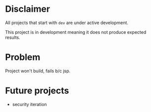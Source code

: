 # Disclaimer
All projects that start with `dev`
are under active development.

This project is in development meaning
it does not produce expected results.

# Problem
Project won't build, fails b/c jsp.

# Future projects
  - security iteration

